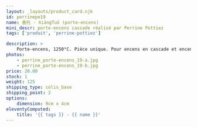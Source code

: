 ```yaml
---
layout: _layouts/product_card.njk
id: perrinepe19
name: 香托 - XiāngTuō (porte-encens)
mini_descr: porte-encens cascade réalisé par Perrine Pottiez
tags: ['produit', 'perrine-pottiez']

description: >
    Porte-encens, 1250°C. Pièce unique. Pour encens en cascade et encens normal
photos:
    - perrine_porte-encens_19-a.jpg
    - perrine_porte-encens_19-b.jpg
price: 20.00
stock: 1
weight: 125
shipping_type: colis_base
shipping_point: 2
options:
    dimension: 9cm x 4cm
eleventyComputed:
    title: '{{ tags }} - {{ name }}'
---
```

